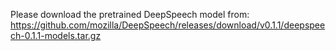 Please download the pretrained DeepSpeech model from:
https://github.com/mozilla/DeepSpeech/releases/download/v0.1.1/deepspeech-0.1.1-models.tar.gz
